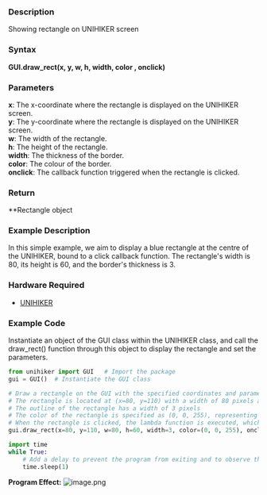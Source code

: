 ### Description
Showing rectangle on UNIHIKER screen
### Syntax
**GUI.draw_rect(x, y, w, h, width, color , onclick)**
### Parameters
**x**: The x-coordinate where the rectangle is displayed on the UNIHIKER screen.  
**y**: The y-coordinate where the rectangle is displayed on the UNIHIKER screen.  
**w**: The width of the rectangle.  
**h**: The height of the rectangle.  
**width**: The thickness of the border.  
**color**: The colour of the border.  
**onclick**: The callback function triggered when the rectangle is clicked.  
### Return
**Rectangle object
### Example Description
In this simple example, we aim to display a blue rectangle at the centre of the UNIHIKER, bound to a click callback function. The rectangle's width is 80, its height is 60, and the border's thickness is 3.
### Hardware Required

- [UNIHIKER](https://www.dfrobot.com/product-2691.html)
### Example Code
Instantiate an object of the GUI class within the UNIHIKER class, and call the draw_rect() function through this object to display the rectangle and set the parameters.
```python
from unihiker import GUI   # Import the package
gui = GUI()  # Instantiate the GUI class

# Draw a rectangle on the GUI with the specified coordinates and parameters
# The rectangle is located at (x=80, y=110) with a width of 80 pixels and a height of 60 pixels
# The outline of the rectangle has a width of 3 pixels
# The color of the rectangle is specified as (0, 0, 255), representing an RGB color value (blue)
# When the rectangle is clicked, the lambda function is executed, which prints "rect clicked" to the console
gui.draw_rect(x=80, y=110, w=80, h=60, width=3, color=(0, 0, 255), onclick=lambda: print("rect clicked"))

import time
while True:
    # Add a delay to prevent the program from exiting and to observe the effects
    time.sleep(1)
```
**Program Effect:**
![image.png](img/2.draw_rect()/1719481344876-d6f54a47-e9df-4656-8613-7fe45a16985d.png)
